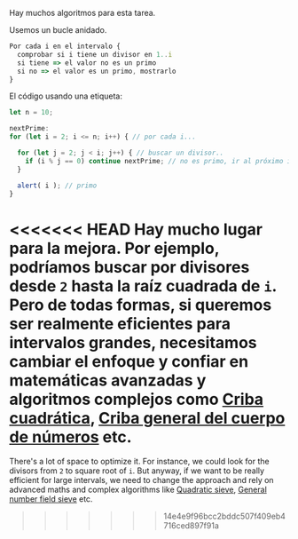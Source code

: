 Hay muchos algoritmos para esta tarea.

Usemos un bucle anidado.

```js
Por cada i en el intervalo {
  comprobar si i tiene un divisor en 1..i
  si tiene => el valor no es un primo
  si no => el valor es un primo, mostrarlo
}
```
El código usando una etiqueta:

```js run
let n = 10;

nextPrime:
for (let i = 2; i <= n; i++) { // por cada i...

  for (let j = 2; j < i; j++) { // buscar un divisor..
    if (i % j == 0) continue nextPrime; // no es primo, ir al próximo i
  }

  alert( i ); // primo
}
```

<<<<<<< HEAD
Hay mucho lugar para la mejora. Por ejemplo, podríamos buscar por divisores desde `2` hasta la raíz cuadrada de `i`. Pero de todas formas, si queremos ser realmente eficientes para intervalos grandes, necesitamos cambiar el enfoque y confiar en matemáticas avanzadas y algoritmos complejos como [Criba cuadrática](https://es.wikipedia.org/wiki/Criba_cuadr%C3%A1tica), [Criba general del cuerpo de números](https://es.wikipedia.org/wiki/Criba_general_del_cuerpo_de_n%C3%BAmeros) etc.
=======
There's a lot of space to optimize it. For instance, we could look for the divisors from `2` to square root of `i`. But anyway, if we want to be really efficient for large intervals, we need to change the approach and rely on advanced maths and complex algorithms like [Quadratic sieve](https://en.wikipedia.org/wiki/Quadratic_sieve), [General number field sieve](https://en.wikipedia.org/wiki/General_number_field_sieve) etc.
>>>>>>> 14e4e9f96bcc2bddc507f409eb4716ced897f91a
